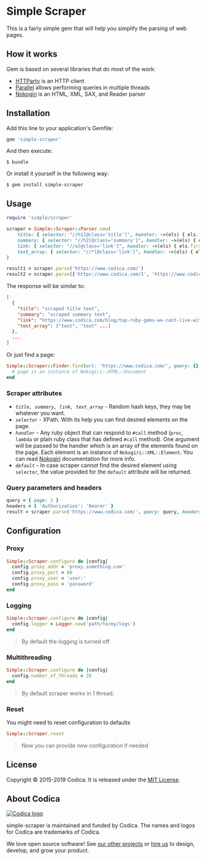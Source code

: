 # Simple Scraper

This is a fairly simple gem that will help you simplify the parsing of web pages.

## How it works

Gem is based on several libraries that do most of the work:
- [HTTParty](https://github.com/jnunemaker/httparty) is an HTTP client
- [Parallel](https://github.com/grosser/parallel) allows performing queries in multiple threads
- [Nokogiri](https://github.com/sparklemotion/nokogiri) is an HTML, XML, SAX, and Reader parser

## Installation

Add this line to your application's Gemfile:

```ruby
gem 'simple-scraper'
```

And then execute:

    $ bundle

Or install it yourself in the following way:

    $ gem install simple-scraper

## Usage

```ruby
require 'simple/scraper'

scraper = Simple::Scraper::Parser.new(
    title: { selector: "//h1[@class='title']", handler: ->(els) { els.first.text }, default: 'Ruby' },
    summary: { selector: "//h2[@class='summary']", handler: ->(els) { els.first.text } },
    link: { selector: "//a[@class='link']", handler: ->(els) { els.first['href'] } },
    text_array: { selector: "//*[@class='link']", handler: ->(els) { els.map(&:text) } }
)

result1 = scraper.parse('https://www.codica.com/')
result2 = scraper.parse(['https://www.codica.com/1', 'https://www.codica.com/2'])
```
The response will be similar to:
```json
[
  {
    "title": "scraped title text",
    "summary": "scraped summary text",
    "link": "https://www.codica.com/blog/top-ruby-gems-we-cant-live-without/",
    "text_array": ["text", "text" ...]
  },
  ...
]
```
Or just find a page:
```ruby
Simple::Scraper::Finder.find(url: 'https://www.codica.com/', query: {}, headers: {}) do |page|
  # page is an instance of Nokogiri::HTML::Document
end
```

### Scraper attributes

- *`title, summary, link, text_array`* - Random hash keys, they may be whatever you want.
- *`selector`* - XPath. With its help you can find desired elements on the page.
- *`handler`* - Any ruby object that can respond to `#call` method (`proc`, `lambda` or plain ruby class that has defined `#call` method). One argument will be passed to the handler which is an array of the elements found on the page. Each element is an instance of `Nokogiri::XML::Element`. You can read [Nokogiri](https://github.com/sparklemotion/nokogiri) documentation for more info.
- *`default`* - In case scraper cannot find the desired element using `selector`, the value provided for the `default` attribute will be returned.

### Query parameters and headers

```ruby
query = { page: 2 }
headers = { 'Authorization': 'Bearer' }
result = scraper.parse('https://www.codica.com/', query: query, headers: headers)
```

## Configuration

### Proxy

```ruby
Simple::Scraper.configure do |config|
  config.proxy_addr = 'proxy.something.com'
  config.proxy_port = 80
  config.proxy_user = 'user:'
  config.proxy_pass = 'password'
end
```

### Logging

```ruby
Simple::Scraper.configure do |config|
  config.logger = Logger.new('path/to/my/logs')
end
```
> By default the logging is turned off

### Multithreading

```ruby
Simple::Scraper.configure do |config|
  config.number_of_threads = 20
end
```
> By default scraper works in 1 thread.

### Reset

You might need to reset configuration to defaults

```ruby
Simple::Scraper.reset
```

> Now you can provide new configuration if needed

## License
Copyright © 2015-2019 Codica. It is released under the [MIT License](https://opensource.org/licenses/MIT).

## About Codica

[![Codica logo](https://www.codica.com/assets/images/logo/logo.svg)](https://www.codica.com)

simple-scraper is maintained and funded by Codica. The names and logos for Codica are trademarks of Codica.

We love open source software! See [our other projects](https://github.com/codica2) or [hire us](https://www.codica.com/) to design, develop, and grow your product.

